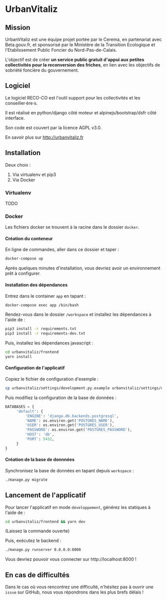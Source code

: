 # UrbanVitaliz

## Mission

UrbanVitaliz est une équipe projet portée par le Cerema, en partenariat avec
Beta.gouv.fr, et sponsorisé par le Ministère de la Transition Ecologique et
l'Etablissement Public Foncier du Nord-Pas-de-Calais.

L'objectif est de créer **un service public gratuit d'appui aux petites
collectivités pour la reconversion des friches**, en lien avec les objectifs de
sobriété foncière du gouvernement.

## Logiciel

Le logiciel RECO-CO est l'outil support pour les collectivités et les
conseiller·ère·s.

Il est réalisé en python/django côté moteur et alpinejs/bootstrap/dsfr côté
interface.

Son code est couvert par la licence AGPL v3.0.

En savoir plus sur http://urbanvitaliz.fr

## Installation

Deux choix :

1.  Via virtualenv et pip3
2.  Via Docker

### Virtualenv

TODO

### Docker

Les fichiers docker se trouvent à la racine dans le dossier `docker`.

#### Création du conteneur

En ligne de commandes, aller dans ce dossier et taper :

```sh
docker-compose up
```

Après quelques minutes d'installation, vous devriez avoir un
environnement prêt à configurer.

#### Installation des dépendances

Entrez dans le container `app` en tapant :

```sh
docker-compose exec app /bin/bash
```

Rendez-vous dans le dossier `/workspace` et installez les dépendances à l'aide de :

```sh
pip3 install -r requirements.txt
pip3 install -r requirements-dev.txt
```

Puis, installez les dépendances javascript :

```sh
cd urbanvitaliz/frontend
yarn install
```

#### Configuration de l'applicatif

Copiez le fichier de configuration d'exemple :

```sh
cp urbanvitaliz/settings/development.py.example urbanvitaliz/settings/development.py
```

Puis modifiez la configuration de la base de données :

```python
DATABASES = {
     'default': {
         'ENGINE': 'django.db.backends.postgresql',
         'NAME': os.environ.get('POSTGRES_NAME'),
         'USER': os.environ.get('POSTGRES_USER'),
         'PASSWORD': os.environ.get('POSTGRES_PASSWORD'),
         'HOST': 'db',
         'PORT': 5432,
     }
}
```

#### Création de la base de donnnées

Synchronisez la base de données en tapant depuis `workspace` :

```sh
./manage.py migrate
```

## Lancement de l'applicatif

Pour lancer l'applicatif en mode `développement`, générez les statiques à l'aide de :

```sh
cd urbanvitaliz/frontend && yarn dev
```

(Laissez la commande ouverte)

Puis, exécutez le backend :

```sh
./manage.py runserver 0.0.0.0:8000
```

Vous devriez pouvoir vous connecter sur http://localhost:8000 !

## En cas de difficultés

Dans le cas où vous rencontrez une difficulté, n'hésitez pas à ouvrir une `issue` sur
GitHub, nous vous répondrons dans les plus brefs délais !
